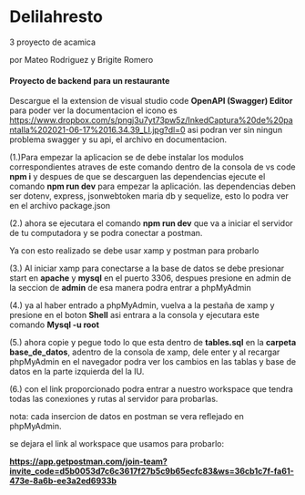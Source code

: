 # Delilahresto

3 proyecto de acamica

por Mateo Rodriguez y Brigite Romero

#### Proyecto de backend para un restaurante 
Descargue el la extension de visual studio code **OpenAPI (Swagger) Editor** para poder ver la documentacion el icono es https://www.dropbox.com/s/pngj3u7yt73pw5z/InkedCaptura%20de%20pantalla%202021-06-17%2016.34.39_LI.jpg?dl=0
asi podran ver sin ningun problema swagger y su api, el archivo en documentacion.


(1.)Para empezar la aplicacion se de debe instalar los modulos correspondientes atraves de este comando dentro de la consola de vs code **npm i** y despues de que se descarguen las dependencias ejecute el comando **npm run dev** para empezar la aplicación.
las dependencias deben ser dotenv, express, jsonwebtoken maria db y sequelize, esto lo podra ver en el archivo package.json

(2.) ahora se ejecutara el comando **npm run dev** que va a iniciar el servidor de tu computadora y se podra conectar a postman.

Ya con esto realizado se debe usar xamp y postman para probarlo

(3.) Al iniciar xamp para conectarse a la base de datos se debe presionar start en **apache** y **mysql** en el puerto 3306, despues presione en admin de la seccion de **admin** de esa manera podra entrar a phpMyAdmin

(4.) ya al haber entrado a phpMyAdmin, vuelva a la pestaña de xamp y presione en el boton **Shell** asi entrara a la consola y ejecutara este comando **Mysql -u root** 

(5.) ahora copie y pegue todo lo que esta dentro de **tables.sql** en la **carpeta base_de_datos**, adentro de la consola de xamp, dele enter y al recargar phpMyAdmin en el navegador podra ver los cambios en las tablas y base de datos en la parte izquierda del la IU.

(6.) con el link proporcionado podra entrar a nuestro workspace que tendra todas las conexiones y rutas al servidor para probarlas.

nota: cada insercion de datos en postman se vera reflejado en phpMyAdmin.


se dejara el link al workspace que usamos para probarlo:

**https://app.getpostman.com/join-team?invite_code=d5b0053d7c6c3617f27b5c9b65ecfc83&ws=36cb1c7f-fa61-473e-8a6b-ee3a2ed6933b**